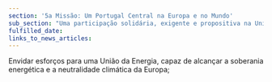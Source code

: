 ```yaml
---
section: '5a Missão: Um Portugal Central na Europa e no Mundo'
sub_section: "Uma participação solidária, exigente e propositiva na União Europeia"
fulfilled_date:
links_to_news_articles:
---
```


Envidar esforços para uma União da Energia, capaz de alcançar a soberania energética e a neutralidade climática da Europa;